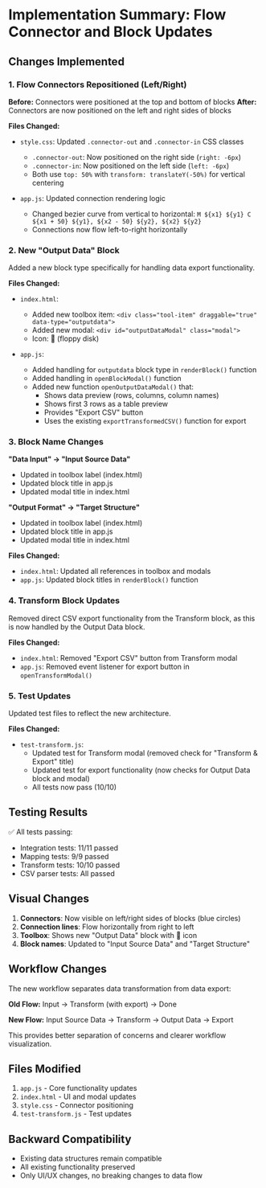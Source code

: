 # Implementation Summary: Flow Connector and Block Updates

## Changes Implemented

### 1. Flow Connectors Repositioned (Left/Right)
**Before:** Connectors were positioned at the top and bottom of blocks
**After:** Connectors are now positioned on the left and right sides of blocks

**Files Changed:**
- `style.css`: Updated `.connector-out` and `.connector-in` CSS classes
  - `.connector-out`: Now positioned on the right side (`right: -6px`)
  - `.connector-in`: Now positioned on the left side (`left: -6px`)
  - Both use `top: 50%` with `transform: translateY(-50%)` for vertical centering

- `app.js`: Updated connection rendering logic
  - Changed bezier curve from vertical to horizontal: `M ${x1} ${y1} C ${x1 + 50} ${y1}, ${x2 - 50} ${y2}, ${x2} ${y2}`
  - Connections now flow left-to-right horizontally

### 2. New "Output Data" Block
Added a new block type specifically for handling data export functionality.

**Files Changed:**
- `index.html`:
  - Added new toolbox item: `<div class="tool-item" draggable="true" data-type="outputdata">`
  - Added new modal: `<div id="outputDataModal" class="modal">`
  - Icon: 💾 (floppy disk)

- `app.js`:
  - Added handling for `outputdata` block type in `renderBlock()` function
  - Added handling in `openBlockModal()` function
  - Added new function `openOutputDataModal()` that:
    - Shows data preview (rows, columns, column names)
    - Shows first 3 rows as a table preview
    - Provides "Export CSV" button
    - Uses the existing `exportTransformedCSV()` function for export

### 3. Block Name Changes
**"Data Input" → "Input Source Data"**
- Updated in toolbox label (index.html)
- Updated block title in app.js
- Updated modal title in index.html

**"Output Format" → "Target Structure"**
- Updated in toolbox label (index.html)
- Updated block title in app.js
- Updated modal title in index.html

**Files Changed:**
- `index.html`: Updated all references in toolbox and modals
- `app.js`: Updated block titles in `renderBlock()` function

### 4. Transform Block Updates
Removed direct CSV export functionality from the Transform block, as this is now handled by the Output Data block.

**Files Changed:**
- `index.html`: Removed "Export CSV" button from Transform modal
- `app.js`: Removed event listener for export button in `openTransformModal()`

### 5. Test Updates
Updated test files to reflect the new architecture.

**Files Changed:**
- `test-transform.js`:
  - Updated test for Transform modal (removed check for "Transform & Export" title)
  - Updated test for export functionality (now checks for Output Data block and modal)
  - All tests now pass (10/10)

## Testing Results
✅ All tests passing:
- Integration tests: 11/11 passed
- Mapping tests: 9/9 passed
- Transform tests: 10/10 passed
- CSV parser tests: All passed

## Visual Changes
1. **Connectors**: Now visible on left/right sides of blocks (blue circles)
2. **Connection lines**: Flow horizontally from right to left
3. **Toolbox**: Shows new "Output Data" block with 💾 icon
4. **Block names**: Updated to "Input Source Data" and "Target Structure"

## Workflow Changes
The new workflow separates data transformation from data export:

**Old Flow:**
Input → Transform (with export) → Done

**New Flow:**
Input Source Data → Transform → Output Data → Export

This provides better separation of concerns and clearer workflow visualization.

## Files Modified
1. `app.js` - Core functionality updates
2. `index.html` - UI and modal updates
3. `style.css` - Connector positioning
4. `test-transform.js` - Test updates

## Backward Compatibility
- Existing data structures remain compatible
- All existing functionality preserved
- Only UI/UX changes, no breaking changes to data flow
